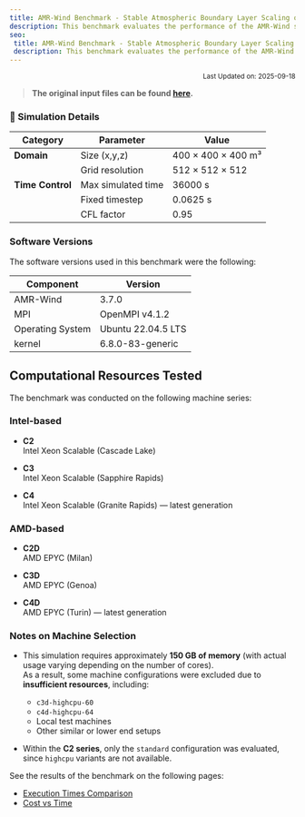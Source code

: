 ```yaml
---
title: AMR-Wind Benchmark - Stable Atmospheric Boundary Layer Scaling on the Cloud
description: This benchmark evaluates the performance of the AMR-Wind simulator by running a stable atmospheric boundary layer simulation. The simulation uses an uniform mesh resolution and directly follows well-established reference studies in the literature.  
seo:
 title: AMR-Wind Benchmark - Stable Atmospheric Boundary Layer Scaling on the Cloud
 description: This benchmark evaluates the performance of the AMR-Wind simulator by running a stable atmospheric boundary layer simulation. The simulation uses an uniform mesh resolution and directly follows well-established reference studies in the literature.
---
```


<p align="right">
    <small>Last Updated on: 2025-09-18</small>
</p>

> **The original input files can be found [here](https://github.com/Exawind/exawind-benchmarks/tree/main/amr-wind/atmospheric_boundary_layer/stable/input_files).**


### 🔬 Simulation Details

| **Category**        | **Parameter**             | **Value**                  |
|----------------------|---------------------------|----------------------------|
| **Domain**           | Size (x,y,z)              | 400 × 400 × 400 m³         |
|                      | Grid resolution           | 512 × 512 × 512            |
| **Time Control**     | Max simulated time        | 36000 s                    |
|                      | Fixed timestep            | 0.0625 s                   |
|                      | CFL factor                | 0.95                       |

### Software Versions
The software versions used in this benchmark were the following:

| Component              | Version                               |
|------------------------|---------------------------------------|
| AMR-Wind                  | 3.7.0                                |
| MPI                  | OpenMPI v4.1.2              |
| Operating System       |Ubuntu 22.04.5 LTS|
| kernel                 | 6.8.0-83-generic                     |


## Computational Resources Tested

The benchmark was conducted on the following machine series:

### Intel-based
- **C2**  
  Intel Xeon Scalable (Cascade Lake)

- **C3**  
  Intel Xeon Scalable (Sapphire Rapids)

- **C4**  
  Intel Xeon Scalable (Granite Rapids) — latest generation

### AMD-based
- **C2D**  
  AMD EPYC (Milan)

- **C3D**  
  AMD EPYC (Genoa)

- **C4D**  
  AMD EPYC (Turin) — latest generation

### Notes on Machine Selection

- This simulation requires approximately **150 GB of memory** (with actual usage varying depending on the number of cores).  
  As a result, some machine configurations were excluded due to **insufficient resources**, including:
  - `c3d-highcpu-60`  
  - `c4d-highcpu-64`  
  - Local test machines  
  - Other similar or lower end setups

- Within the **C2 series**, only the `standard` configuration was evaluated, since `highcpu` variants are not available.


See the results of the benchmark on the following pages:
- [Execution Times Comparison](guides/amr-wind/benchmarksexec-time)
- [Cost vs Time](guides/amr-wind/benchmarkscost-v-time)
